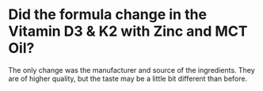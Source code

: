 # Did the formula change in the Vitamin D3 & K2 with Zinc and MCT Oil?

The only change was the manufacturer and source of the ingredients. They are of higher quality, but the taste may be a little bit different than before.